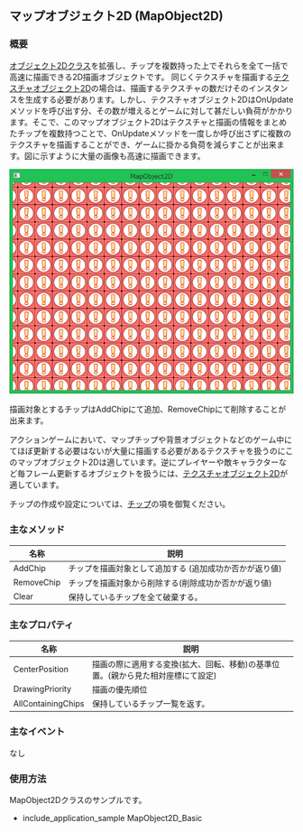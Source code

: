 ﻿## マップオブジェクト2D (MapObject2D)

### 概要

[オブジェクト2Dクラス](./Object2D.md)を拡張し、チップを複数持った上でそれらを全て一括で高速に描画できる2D描画オブジェクトです。
同じくテクスチャを描画する[テクスチャオブジェクト2D](./TextureObject2D.md)の場合は、描画するテクスチャの数だけそのインスタンスを生成する必要があります。しかし、テクスチャオブジェクト2DはOnUpdateメソッドを呼び出す分、その数が増えるとゲームに対して甚だしい負荷がかかります。そこで、このマップオブジェクト2Dはテクスチャと描画の情報をまとめたチップを複数持つことで、OnUpdateメソッドを一度しか呼び出さずに複数のテクスチャを描画することができ、ゲームに掛かる負荷を減らすことが出来ます。図に示すように大量の画像も高速に描画できます。

![マップ](img/MapObject2D.png)

描画対象とするチップはAddChipにて追加、RemoveChipにて削除することが出来ます。

アクションゲームにおいて、マップチップや背景オブジェクトなどのゲーム中にてほぼ更新する必要はないが大量に描画する必要があるテクスチャを扱うのにこのマップオブジェクト2Dは適しています。逆にプレイヤーや敵キャラクターなど毎フレーム更新するオブジェクトを扱うには、[テクスチャオブジェクト2D](./TextureObject2D.md)が適しています。

チップの作成や設定については、[チップ](./Chip2D.md)の項を御覧ください。

### 主なメソッド

| 名称 | 説明 |
|---|---|
| AddChip | チップを描画対象として追加する (追加成功か否かが返り値)|
| RemoveChip | チップを描画対象から削除する(削除成功か否かが返り値)|
| Clear | 保持しているチップを全て破棄する。|

### 主なプロパティ

| 名称 | 説明 |
|---|---|
| CenterPosition | 描画の際に適用する変換(拡大、回転、移動)の基準位置。(親から見た相対座標にて設定) |
| DrawingPriority | 描画の優先順位|
| AllContainingChips | 保持しているチップ一覧を返す。|

### 主なイベント

なし

### 使用方法

MapObject2Dクラスのサンプルです。

* include_application_sample MapObject2D_Basic
